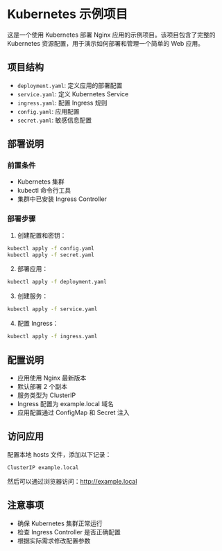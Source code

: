 # Kubernetes 示例项目

这是一个使用 Kubernetes 部署 Nginx 应用的示例项目。该项目包含了完整的 Kubernetes 资源配置，用于演示如何部署和管理一个简单的 Web 应用。

## 项目结构

- `deployment.yaml`: 定义应用的部署配置
- `service.yaml`: 定义 Kubernetes Service
- `ingress.yaml`: 配置 Ingress 规则
- `config.yaml`: 应用配置
- `secret.yaml`: 敏感信息配置

## 部署说明

### 前置条件

- Kubernetes 集群
- kubectl 命令行工具
- 集群中已安装 Ingress Controller

### 部署步骤

1. 创建配置和密钥：
```bash
kubectl apply -f config.yaml
kubectl apply -f secret.yaml
```

2. 部署应用：
```bash
kubectl apply -f deployment.yaml
```

3. 创建服务：
```bash
kubectl apply -f service.yaml
```

4. 配置 Ingress：
```bash
kubectl apply -f ingress.yaml
```

## 配置说明

- 应用使用 Nginx 最新版本
- 默认部署 2 个副本
- 服务类型为 ClusterIP
- Ingress 配置为 example.local 域名
- 应用配置通过 ConfigMap 和 Secret 注入

## 访问应用

配置本地 hosts 文件，添加以下记录：
```
ClusterIP example.local
```

然后可以通过浏览器访问：http://example.local

## 注意事项

- 确保 Kubernetes 集群正常运行
- 检查 Ingress Controller 是否正确配置
- 根据实际需求修改配置参数 